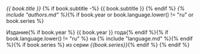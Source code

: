 *{{ book.title }}*
{% if book.subtitle -%}
  {{ book.subtitle }}
{% endif %}
_{% include "authors.md" %}_{% if book.year or book.language.lower() != "ru" or book.series %}

Издание{% if book.year %} {{ book.year }} года{% endif %}{% if book.language.lower() != "ru" %} на {% include "language.md" %}{% endif %}{% if book.series %} из серии _{{book.series}}_{% endif %}
{% endif %}

